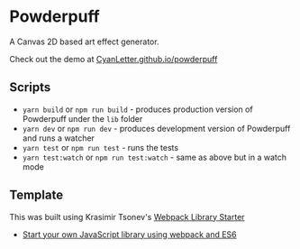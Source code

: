 # Powderpuff

A Canvas 2D based art effect generator.

Check out the demo at [CyanLetter.github.io/powderpuff](http://CyanLetter.github.io/powderpuff)

## Scripts

* `yarn build` or `npm run build` - produces production version of Powderpuff under the `lib` folder
* `yarn dev` or `npm run dev` - produces development version of Powderpuff and runs a watcher
* `yarn test` or `npm run test` - runs the tests
* `yarn test:watch` or `npm run test:watch` - same as above but in a watch mode

## Template

This was built using Krasimir Tsonev's [Webpack Library Starter](https://github.com/krasimir/webpack-library-starter)

* [Start your own JavaScript library using webpack and ES6](http://krasimirtsonev.com/blog/article/javascript-library-starter-using-webpack-es6)


